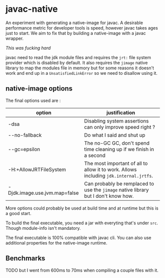 # javac-native

An experiment with generating a native-image for javac. A desirable performance metric for developer tools is speed,
however javac takes ages just to start. We aim to fix that by building a native-image with a javac wrapper.

*This was fucking hard*

javac need to read the jdk module files and requires the `jrt:` file system provider which is disabled by default. It
also requires the `jimage` native library to map the modules file in memory but for some reasons it doesn't work and end
up in a `UnsatisfiedLinkError` so we need to disallow using it.

## native-image options

The final options used are :

option                       |justification
-----------------------------|-------------
-dsa                         |Disabling system assertions can only improve speed right ?
--no-fallback                |Do what I said and shut up
--gc=epsilon                 |The no-GC GC, don't spend time cleaning up if we finish in a second
-H:+AllowJRTFileSystem       |The most important of all to allow it to work. Allows including `jdk.internal.jrtfs`.
-Djdk.image.use.jvm.map=false|Can probably be remplaced to use the `jimage` native library but I don't know how.

More options could probably be used at build time and at runtime but this is a good start.

To build the final executable, you need a jar with everyting that's under `src`. Though module-info isn't mandatory.

The final executable is 100% compatible with javac cli. You can also use additional properties for the native-image
runtime.

## Benchmarks

TODO but I went from 600ms to 70ms when compiling a couple files with it.
